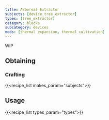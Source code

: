```yaml
---
title: Arboreal Extractor
subjects: [device_tree_extractor]
types: [tree_extractor]
category: blocks
subcategory: devices
mods: [thermal expansion, thermal cultivation]
---
```


WIP

Obtaining
---------

### Crafting
{{<recipe_list makes_param="subjects">}}

Usage
-----

{{<recipe_list types_param="types">}}